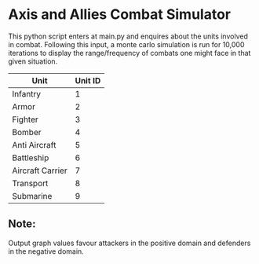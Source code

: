 # Axis and Allies Combat Simulator

This python script enters at main.py and enquires about the units involved in combat.  Following this input, a monte carlo simulation is run for 10,000 iterations to display the range/frequency of combats one might face in that given situation.

| Unit     | Unit ID |
|----------|---------|
| Infantry | 1       |
| Armor    | 2       |
| Fighter  | 3       |
| Bomber   | 4       |
| Anti Aircraft| 5   |
| Battleship | 6     |
| Aircraft Carrier | 7 |
| Transport | 8      |
| Submarine | 9      |

## Note:
Output graph values favour attackers in the positive domain and defenders in the negative domain.
